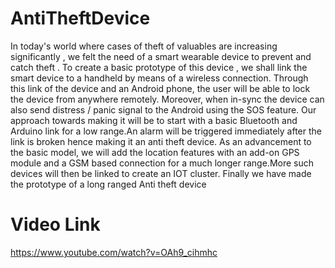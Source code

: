 # AntiTheftDevice
 In today's world where cases of theft of valuables are increasing significantly , we felt the need of a smart wearable device to prevent and catch theft . To create a basic  prototype of this device , we shall link the smart device to a handheld by means of a wireless connection. Through this link of the device and an Android phone, the user will be able to lock the device from anywhere remotely. Moreover, when in-sync the device can also send distress / panic signal to the Android using the SOS feature. Our approach towards making it will be to start with a basic Bluetooth and Arduino link for a low range.An alarm will be triggered immediately after the link is broken hence making it an anti theft device. As an advancement to the basic model, we will add the location features with an add-on GPS module and a GSM based connection for a much longer range.More such devices will then be linked to create an IOT cluster. Finally we have made the prototype of a long ranged Anti theft device

# Video Link
https://www.youtube.com/watch?v=OAh9_cihmhc
